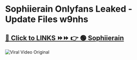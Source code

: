 
 # Sophiierain Onlyfans Leaked - Update Files w9nhs

## <h2><a href="https://clipsfans.com/Sophiierain&ref=git">🔗 Click to LINKS ⏩⏩ 👉 🟢 Sophiierain </a></h2>

<a href="https://clipsfans.com/Sophiierain&ref=git" rel="nofollow" data-target="animated-image.originalLink"><img src="https://i.ibb.co.com/xMMVF88/686577567.gif" alt="Viral Video Original" style="max-width: 100%; display: inline-block;" data-target="animated-image.originalImage"></a>

